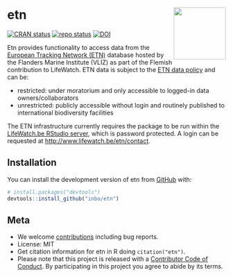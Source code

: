 
<!-- README.md is generated from README.Rmd. Please edit that file -->

# etn <img src="man/figures/logo.png" align="right" alt="" width="120">

<!-- badges: start -->

[![CRAN
status](https://www.r-pkg.org/badges/version/etn)](https://CRAN.R-project.org/package=etn)
[![repo
status](https://www.repostatus.org/badges/latest/active.svg)](https://www.repostatus.org/#active)
[![DOI](https://zenodo.org/badge/95901229.svg)](https://doi.org/10.5281/zenodo.15235747)
<!-- badges: end -->

Etn provides functionality to access data from the [European Tracking
Network (ETN)](http://www.lifewatch.be/etn/) database hosted by the
Flanders Marine Institute (VLIZ) as part of the Flemish contribution to
LifeWatch. ETN data is subject to the [ETN data
policy](http://www.lifewatch.be/etn/assets/docs/ETN-DataPolicy.pdf) and
can be:

  - restricted: under moratorium and only accessible to logged-in data
    owners/collaborators
  - unrestricted: publicly accessible without login and routinely
    published to international biodiversity facilities

The ETN infrastructure currently requires the package to be run within
the [LifeWatch.be RStudio server](http://rstudio.lifewatch.be/), which
is password protected. A login can be requested at
<http://www.lifewatch.be/etn/contact>.

## Installation

You can install the development version of etn from
[GitHub](https://github.com/) with:

``` r
# install.packages("devtools")
devtools::install_github("inbo/etn")
```

## Meta

  - We welcome [contributions](.github/CONTRIBUTING.md) including bug
    reports.
  - License: MIT
  - Get citation information for etn in R doing `citation("etn")`.
  - Please note that this project is released with a [Contributor Code
    of Conduct](.github/CODE_OF_CONDUCT.md). By participating in this
    project you agree to abide by its terms.
